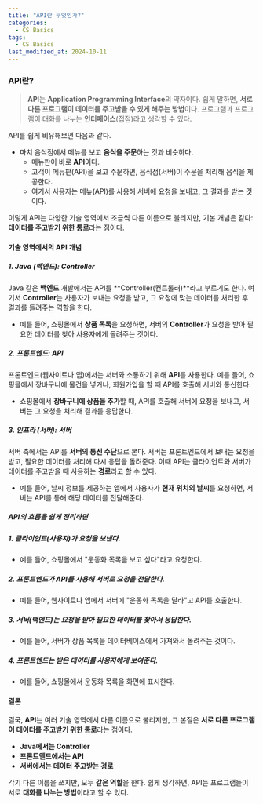 ```yaml
---
title: "API란 무엇인가?"
categories:
  - CS Basics
tags:
  - CS Basics
last_modified_at: 2024-10-11
---
```




### API란?

> **API**는 **Application Programming Interface**의 약자이다. 쉽게 말하면, **서로 다른 프로그램이 데이터를 주고받을 수 있게 해주는 방법**이다. 프로그램과 프로그램이 대화를 나누는 **인터페이스**(접점)라고 생각할 수 있다.

API를 쉽게 비유해보면 다음과 같다.  
- 마치 음식점에서 메뉴를 보고 **음식을 주문**하는 것과 비슷하다.  
  - 메뉴판이 바로 **API**이다.  
  - 고객이 메뉴판(API)을 보고 주문하면, 음식점(서버)이 주문을 처리해 음식을 제공한다.  
  - 여기서 사용자는 메뉴(API)를 사용해 서버에 요청을 보내고, 그 결과를 받는 것이다.

이렇게 API는 다양한 기술 영역에서 조금씩 다른 이름으로 불리지만, 기본 개념은 같다: **데이터를 주고받기 위한 통로**라는 점이다.

#### 기술 영역에서의 API 개념

##### 1. **Java (백엔드)**: **Controller**

Java 같은 **백엔드** 개발에서는 API를 **Controller(컨트롤러)**라고 부르기도 한다. 여기서 **Controller**는 사용자가 보내는 요청을 받고, 그 요청에 맞는 데이터를 처리한 후 결과를 돌려주는 역할을 한다.

- 예를 들어, 쇼핑몰에서 **상품 목록**을 요청하면, 서버의 **Controller**가 요청을 받아 필요한 데이터를 찾아 사용자에게 돌려주는 것이다.

##### 2. **프론트엔드**: **API**

프론트엔드(웹사이트나 앱)에서는 서버와 소통하기 위해 **API**를 사용한다. 예를 들어, 쇼핑몰에서 장바구니에 물건을 넣거나, 회원가입을 할 때 API를 호출해 서버와 통신한다.

- 쇼핑몰에서 **장바구니에 상품을 추가**할 때, API를 호출해 서버에 요청을 보내고, 서버는 그 요청을 처리해 결과를 응답한다.

##### 3. **인프라 (서버)**: **서버**

서버 측에서는 API를 **서버의 통신 수단**으로 본다. 서버는 프론트엔드에서 보내는 요청을 받고, 필요한 데이터를 처리해 다시 응답을 돌려준다. 이때 API는 클라이언트와 서버가 데이터를 주고받을 때 사용하는 **경로**라고 할 수 있다.

- 예를 들어, 날씨 정보를 제공하는 앱에서 사용자가 **현재 위치의 날씨**를 요청하면, 서버는 API를 통해 해당 데이터를 전달해준다.

##### API의 흐름을 쉽게 정리하면

##### 1. **클라이언트**(사용자)가 요청을 보낸다.
- 예를 들어, 쇼핑몰에서 "운동화 목록을 보고 싶다"라고 요청한다.

##### 2. **프론트엔드**가 **API**를 사용해 서버로 요청을 전달한다.
- 예를 들어, 웹사이트나 앱에서 서버에 "운동화 목록을 달라"고 API를 호출한다.

##### 3. **서버**(백엔드)는 요청을 받아 필요한 데이터를 찾아서 응답한다.
- 예를 들어, 서버가 상품 목록을 데이터베이스에서 가져와서 돌려주는 것이다.

##### 4. **프론트엔드**는 받은 데이터를 사용자에게 보여준다.
- 예를 들어, 쇼핑몰에서 운동화 목록을 화면에 표시한다.

#### 결론

결국, **API**는 여러 기술 영역에서 다른 이름으로 불리지만, 그 본질은 **서로 다른 프로그램이 데이터를 주고받기 위한 통로**라는 점이다.  
- **Java에서는 Controller**  
- **프론트엔드에서는 API**  
- **서버에서는 데이터 주고받는 경로**  

각기 다른 이름을 쓰지만, 모두 **같은 역할**을 한다. 쉽게 생각하면, API는 프로그램들이 서로 **대화를 나누는 방법**이라고 할 수 있다.
